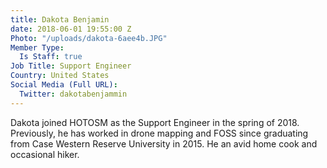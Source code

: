 ```yaml
---
title: Dakota Benjamin
date: 2018-06-01 19:55:00 Z
Photo: "/uploads/dakota-6aee4b.JPG"
Member Type:
  Is Staff: true
Job Title: Support Engineer
Country: United States
Social Media (Full URL):
  Twitter: dakotabenjammin
---
```


Dakota joined HOTOSM as the Support Engineer in the spring of 2018. Previously, he has worked in drone mapping and FOSS since graduating from Case Western Reserve University in 2015. He an avid home cook and occasional hiker.  